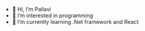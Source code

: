 - 👋 Hi, I’m Pallavi 
- 👀 I’m interested in programming
- 🌱 I’m currently learning .Net framework and React

<!---
siliconvalley3/siliconvalley3 is a ✨ special ✨ repository because its `README.md` (this file) appears on your GitHub profile.
You can click the Preview link to take a look at your changes.
--->
